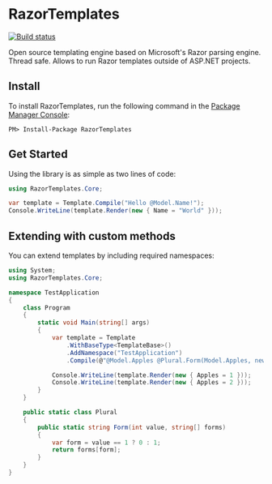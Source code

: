RazorTemplates
==============

[![Build status](https://ci.appveyor.com/api/projects/status/h1u0f1ex78oux9gx?svg=true)](https://ci.appveyor.com/project/netcore-jroger/razortemplates)

Open source templating engine based on Microsoft's Razor parsing engine. Thread safe. Allows to run Razor templates outside of ASP.NET projects.

## Install ##

To install RazorTemplates, run the following command in the [Package Manager Console](http://docs.nuget.org/docs/start-here/using-the-package-manager-console):
```
PM> Install-Package RazorTemplates
```

## Get Started ##

Using the library is as simple as two lines of code:

```csharp
using RazorTemplates.Core;

var template = Template.Compile("Hello @Model.Name!");
Console.WriteLine(template.Render(new { Name = "World" }));
```

## Extending with custom methods ##

You can extend templates by including required namespaces:

```csharp
using System;
using RazorTemplates.Core;

namespace TestApplication
{
    class Program
    {
        static void Main(string[] args)
        {
            var template = Template
                .WithBaseType<TemplateBase>()
                .AddNamespace("TestApplication")
                .Compile(@"@Model.Apples @Plural.Form(Model.Apples, new [] { ""apple"", ""apples"" }) in the box.");

            Console.WriteLine(template.Render(new { Apples = 1 }));
            Console.WriteLine(template.Render(new { Apples = 2 }));
        }
    }

    public static class Plural
    {
        public static string Form(int value, string[] forms)
        {
            var form = value == 1 ? 0 : 1;
            return forms[form];
        }
    }
}
```
